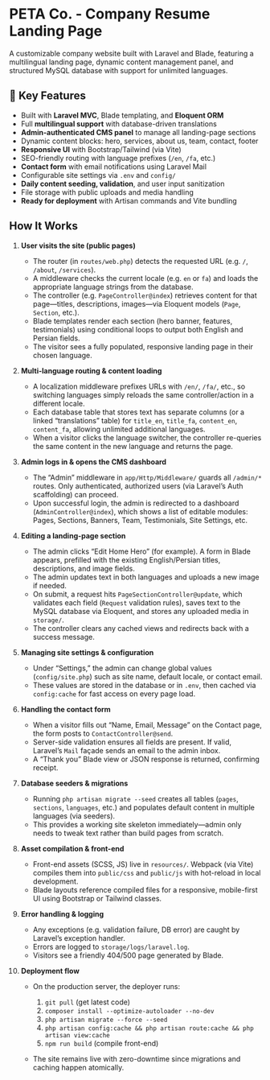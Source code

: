 
# PETA Co. - Company Resume Landing Page 

A customizable company website built with Laravel and Blade, featuring a multilingual landing page, dynamic content management panel, and structured MySQL database with support for unlimited languages.



## 🚀 Key Features

* Built with **Laravel MVC**, Blade templating, and **Eloquent ORM**
* Full **multilingual support** with database-driven translations
* **Admin-authenticated CMS panel** to manage all landing-page sections
* Dynamic content blocks: hero, services, about us, team, contact, footer
* **Responsive UI** with Bootstrap/Tailwind (via Vite)
* SEO-friendly routing with language prefixes (`/en`, `/fa`, etc.)
* **Contact form** with email notifications using Laravel Mail
* Configurable site settings via `.env` and `config/`
* **Daily content seeding, validation**, and user input sanitization
* File storage with public uploads and media handling
* **Ready for deployment** with Artisan commands and Vite bundling



## How It Works

1. **User visits the site (public pages)**

   * The router (in `routes/web.php`) detects the requested URL (e.g. `/`, `/about`, `/services`).
   * A middleware checks the current locale (e.g. `en` or `fa`) and loads the appropriate language strings from the database.
   * The controller (e.g. `PageController@index`) retrieves content for that page—titles, descriptions, images—via Eloquent models (`Page`, `Section`, etc.).
   * Blade templates render each section (hero banner, features, testimonials) using conditional loops to output both English and Persian fields.
   * The visitor sees a fully populated, responsive landing page in their chosen language.

2. **Multi-language routing & content loading**

   * A localization middleware prefixes URLs with `/en/`, `/fa/`, etc., so switching languages simply reloads the same controller/action in a different locale.
   * Each database table that stores text has separate columns (or a linked “translations” table) for `title_en`, `title_fa`, `content_en`, `content_fa`, allowing unlimited additional languages.
   * When a visitor clicks the language switcher, the controller re-queries the same content in the new language and returns the page.

3. **Admin logs in & opens the CMS dashboard**

   * The “Admin” middleware in `app/Http/Middleware/` guards all `/admin/*` routes. Only authenticated, authorized users (via Laravel’s Auth scaffolding) can proceed.
   * Upon successful login, the admin is redirected to a dashboard (`AdminController@index`), which shows a list of editable modules: Pages, Sections, Banners, Team, Testimonials, Site Settings, etc.

4. **Editing a landing-page section**

   * The admin clicks “Edit Home Hero” (for example). A form in Blade appears, prefilled with the existing English/Persian titles, descriptions, and image fields.
   * The admin updates text in both languages and uploads a new image if needed.
   * On submit, a request hits `PageSectionController@update`, which validates each field (`Request` validation rules), saves text to the MySQL database via Eloquent, and stores any uploaded media in `storage/`.
   * The controller clears any cached views and redirects back with a success message.

5. **Managing site settings & configuration**

   * Under “Settings,” the admin can change global values (`config/site.php`) such as site name, default locale, or contact email.
   * These values are stored in the database or in `.env`, then cached via `config:cache` for fast access on every page load.

6. **Handling the contact form**

   * When a visitor fills out “Name, Email, Message” on the Contact page, the form posts to `ContactController@send`.
   * Server-side validation ensures all fields are present. If valid, Laravel’s `Mail` façade sends an email to the admin inbox.
   * A “Thank you” Blade view or JSON response is returned, confirming receipt.

7. **Database seeders & migrations**

   * Running `php artisan migrate --seed` creates all tables (`pages`, `sections`, `languages`, etc.) and populates default content in multiple languages (via seeders).
   * This provides a working site skeleton immediately—admin only needs to tweak text rather than build pages from scratch.

8. **Asset compilation & front-end**

   * Front-end assets (SCSS, JS) live in `resources/`. Webpack (via Vite) compiles them into `public/css` and `public/js` with hot-reload in local development.
   * Blade layouts reference compiled files for a responsive, mobile-first UI using Bootstrap or Tailwind classes.

9. **Error handling & logging**

   * Any exceptions (e.g. validation failure, DB error) are caught by Laravel’s exception handler.
   * Errors are logged to `storage/logs/laravel.log`.
   * Visitors see a friendly 404/500 page generated by Blade.

10. **Deployment flow**

    * On the production server, the deployer runs:

      1. `git pull` (get latest code)
      2. `composer install --optimize-autoloader --no-dev`
      3. `php artisan migrate --force --seed`
      4. `php artisan config:cache && php artisan route:cache && php artisan view:cache`
      5. `npm run build` (compile front-end)
    * The site remains live with zero-downtime since migrations and caching happen atomically.

